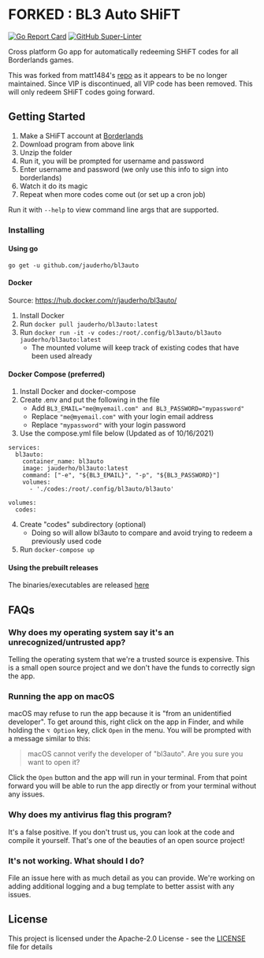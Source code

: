# FORKED : BL3 Auto SHiFT

[![Go Report Card](https://goreportcard.com/badge/github.com/jauderho/bl3auto)](https://goreportcard.com/report/github.com/jauderho/bl3auto)
[![GitHub Super-Linter](https://github.com/jauderho/bl3auto/workflows/Lint%20Code%20Base/badge.svg)](https://github.com/jauderho/bl3auto/actions/workflows/linter.yml)

Cross platform Go app for automatically redeeming SHiFT codes
for all Borderlands games.

This was forked from matt1484's [repo](https://github.com/matt1484/bl3_auto_vip) as it appears to be no longer maintained. Since VIP is discontinued, all VIP code has been removed. This will only redeem SHiFT codes going forward.


## Getting Started

1. Make a SHiFT account at [Borderlands](https://borderlands.com/)
2. Download program from above link
3. Unzip the folder
4. Run it, you will be prompted for username and password
5. Enter username and password (we only use this info to sign into borderlands)
6. Watch it do its magic
7. Repeat when more codes come out (or set up a cron job)


Run it with `--help` to view command line args that are supported.

### Installing

#### Using go
```
go get -u github.com/jauderho/bl3auto
```

#### Docker
Source: https://hub.docker.com/r/jauderho/bl3auto/
1. Install Docker
2. Run `docker pull jauderho/bl3auto:latest`
3. Run `docker run -it -v codes:/root/.config/bl3auto/bl3auto jauderho/bl3auto:latest`
    + The mounted volume will keep track of existing codes that have been used already

#### Docker Compose (preferred)
1. Install Docker and docker-compose
2. Create .env and put the following in the file
    + Add `BL3_EMAIL="me@myemail.com" and BL3_PASSWORD="mypassword"`
    + Replace `"me@myemail.com"` with your login email address
    + Replace `"mypassword"` with your login password
3. Use the compose.yml file below (Updated as of 10/16/2021)

```
services:
  bl3auto:
    container_name: bl3auto
    image: jauderho/bl3auto:latest
    command: ["-e", "${BL3_EMAIL}", "-p", "${BL3_PASSWORD}"]
    volumes:
      - './codes:/root/.config/bl3auto/bl3auto'

volumes:
  codes:
```

4. Create "codes" subdirectory (optional)
    + Doing so will allow bl3auto to compare and avoid trying to redeem a previously used code
6. Run `docker-compose up`

#### Using the prebuilt releases
The binaries/executables are released
[here](https://github.com/jauderho/bl3auto/releases)

## FAQs

### Why does my operating system say it's an unrecognized/untrusted app?
Telling the operating system that we're a trusted source is expensive.
This is a small open source project and we don't have the funds to correctly
sign the app.

### Running the app on macOS
macOS may refuse to run the app because it is "from an unidentified developer".
To get around this, right click on the app in Finder, and while holding the `⌥ Option` key,
click `Open` in the menu. You will be prompted with a message similar to this:

>macOS cannot verify the developer of "bl3auto". Are you sure you want to open it?

Click the `Open` button and the app will run in your terminal. From that point forward
you will be able to run the app directly or from your terminal without any issues.

### Why does my antivirus flag this program?
It's a false positive. If you don't trust us, you can look at the code and
compile it yourself. That's one of the beauties of an open source project!

### It's not working. What should I do?
File an issue here with as much detail as you can provide. We're working on
adding additional logging and a bug template to better assist with any issues.

## License
This project is licensed under the Apache-2.0 License - see the
[LICENSE](LICENSE) file for details
